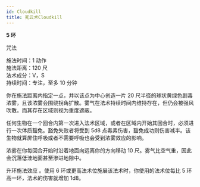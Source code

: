 ```yaml
---
id: Cloudkill
title: 死云术Cloudkill
---
```


**5 环**

咒法

施法时间：1 动作  
施法距离：120 尺  
法术成分：V，S  
持续时间：专注，至多 10 分钟

你在施法距离内指定一点，并以该点为中心创造一片 20 尺半径的球状黄绿色剧毒浓雾，且该浓雾会围绕拐角扩散。雾气在法术持续时间内维持存在，但仍会被强风吹散。而其存在区域则视为重度遮蔽。

任何生物在一个回合内第一次进入法术区域，或者在区域内开始其回合时，必须进行一次体质豁免。豁免失败者将受到
5d8 点毒素伤害，豁免成功则伤害减半。该生物就算屏住呼吸或者不需要呼吸也会受到浓雾效应的影响。

浓雾在你每回合开始时沿着地面向远离你的方向移动 10
尺。雾气比空气重，因此会沉落低洼地面甚至渗进地隙中。

升环施法效应
。使用 6 环或更高法术位施展该法术时，你使用的法术位每比 5 环高一环，法术的伤害就增加 1d8。
